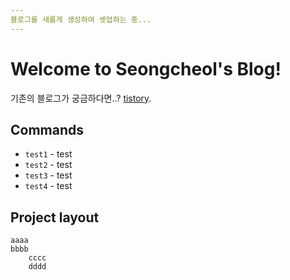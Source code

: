 ```yaml
---
블로그를 새롭게 생성하여 셋업하는 중...
---
```


# Welcome to Seongcheol's Blog!

기존의 블로그가 궁금하다면..? [tistory](https://nomad-programmer.tistory.com).

## Commands

* `test1` - test
* `test2` - test
* `test3` - test
* `test4` - test

## Project layout

    aaaa
    bbbb
        cccc
        dddd
